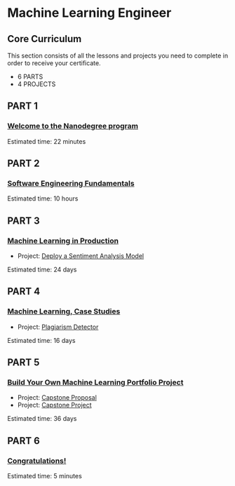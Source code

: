 # Machine Learning Engineer
## Core Curriculum

This section consists of all the lessons and projects you need to complete in order to receive your certificate.

- 6 PARTS
- 4 PROJECTS

## PART 1

### [Welcome to the Nanodegree program](https://classroom.udacity.com/nanodegrees/nd009t/parts/ff1f0967-f1e0-4984-b30f-447c0d5e3fa7)

Estimated time: 22 minutes

## PART 2

### [Software Engineering Fundamentals](https://classroom.udacity.com/nanodegrees/nd009t/parts/3da48ce7-0fa1-4821-83ca-513be58f45dc)

Estimated time: 10 hours

## PART 3

### [Machine Learning in Production](https://classroom.udacity.com/nanodegrees/nd009t/parts/cf82fb41-cab0-4c38-953c-dfa49a810e91)

- Project: [Deploy a Sentiment Analysis Model](https://classroom.udacity.com/nanodegrees/nd009t/parts/cf82fb41-cab0-4c38-953c-dfa49a810e91/modules/7cb1ac8e-0551-447b-8dbd-12e9d0a94db6/lessons/22f9fa38-1834-43d1-9fa8-0520f0019db3/project)

Estimated time: 24 days

## PART 4

### [Machine Learning, Case Studies](https://classroom.udacity.com/nanodegrees/nd009t/parts/670d5990-4694-47a7-887d-c84710e15a45)

- Project: [Plagiarism Detector](https://classroom.udacity.com/nanodegrees/nd009t/parts/670d5990-4694-47a7-887d-c84710e15a45/modules/b242580a-f3b5-4f56-8959-56a2a95e64c3/lessons/fc67a0bb-3e8f-40af-a3a3-8c3754901773/project)

Estimated time: 16 days

## PART 5

### [Build Your Own Machine Learning Portfolio Project](https://classroom.udacity.com/nanodegrees/nd009t/parts/2f120d8a-e90a-4bc0-9f4e-43c71c504879)

- Project: [Capstone Proposal](https://classroom.udacity.com/nanodegrees/nd009t/parts/2f120d8a-e90a-4bc0-9f4e-43c71c504879/modules/7e69b87a-bf80-428e-89bf-358b2721fc16/lessons/251a9fdb-b855-4582-9fe6-0410ca09f14e/project)
- Project: [Capstone Project](https://classroom.udacity.com/nanodegrees/nd009t/parts/2f120d8a-e90a-4bc0-9f4e-43c71c504879/modules/7e69b87a-bf80-428e-89bf-358b2721fc16/lessons/16cdc5e9-c4b1-4740-b048-59df5edfcbe4/project)

Estimated time: 36 days

## PART 6

### [Congratulations!](https://classroom.udacity.com/nanodegrees/nd009t/parts/cc5c8f29-9344-4807-99f6-244e2456519a)

Estimated time: 5 minutes
